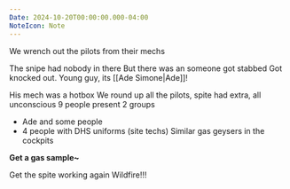 ```yaml
---
Date: 2024-10-20T00:00:00.000-04:00
NoteIcon: Note
---
```

We wrench out the pilots from their mechs

The snipe had nobody in there
But there was an someone got stabbed
Got knocked out. Young guy, its [[Ade Simone|Ade]]!

His mech was a hotbox
We round up all the pilots, spite had extra, all unconscious
9 people present
2 groups
- Ade and some people
- 4 people with DHS uniforms (site techs)
Similar gas geysers in the cockpits

**Get a gas sample~**

Get the spite working again
Wildfire!!!